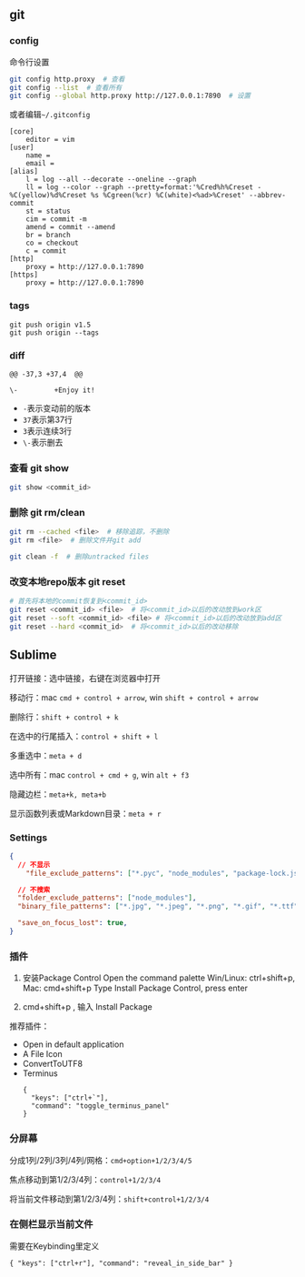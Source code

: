 ## git

### config 

命令行设置

```sh
git config http.proxy  # 查看
git config --list  # 查看所有
git config --global http.proxy http://127.0.0.1:7890  # 设置
```

或者编辑`~/.gitconfig`

```
[core]
	editor = vim
[user]
	name = 
	email = 
[alias]
    l = log --all --decorate --oneline --graph
    ll = log --color --graph --pretty=format:'%Cred%h%Creset -%C(yellow)%d%Creset %s %Cgreen(%cr) %C(white)<%ad>%Creset' --abbrev-commit
    st = status
    cim = commit -m
    amend = commit --amend
    br = branch
    co = checkout
    c = commit
[http]
	proxy = http://127.0.0.1:7890
[https]
	proxy = http://127.0.0.1:7890
```

### tags

```
git push origin v1.5
git push origin --tags
```

### diff

```
@@ -37,3 +37,4 	@@

\-         +Enjoy it!
```

* `-`表示变动前的版本
* `37`表示第37行
* `3`表示连续3行
* `\-`表示删去

### 查看 git show

```sh
git show <commit_id>
```

### 删除 git rm/clean

```sh
git rm --cached <file>  # 移除追踪，不删除
git rm <file>  # 删除文件并git add

git clean -f  # 删除untracked files
```

### 改变本地repo版本 git reset

```sh
# 首先将本地的commit恢复到<commit_id>
git reset <commit_id> <file>  # 将<commit_id>以后的改动放到work区
git reset --soft <commit_id> <file> # 将<commit_id>以后的改动放到add区
git reset --hard <commit_id>  # 将<commit_id>以后的改动移除
```

## Sublime

打开链接：选中链接，右键在浏览器中打开

移动行：mac `cmd + control + arrow`, win `shift + control + arrow`

删除行：`shift + control + k`

在选中的行尾插入：`control + shift + l`

多重选中：`meta + d`

选中所有：mac `control + cmd + g`, win `alt + f3`

隐藏边栏：`meta+k, meta+b`

显示函数列表或Markdown目录：`meta + r`


###  Settings


```json
{
  // 不显示
	"file_exclude_patterns": ["*.pyc", "node_modules", "package-lock.json"],

  // 不搜索
  "folder_exclude_patterns": ["node_modules"],
  "binary_file_patterns": ["*.jpg", "*.jpeg", "*.png", "*.gif", "*.ttf", "*.tga", "*.dds", "*.ico", "*.eot", "*.pdf", "*.swf", "*.jar", "*.zip"],

  "save_on_focus_lost": true,
}
```


###  插件

1.  安装Package Control
	Open the command palette
	Win/Linux: ctrl+shift+p, Mac: cmd+shift+p
	Type Install Package Control, press enter

2. cmd+shift+p , 输入 Install Package

推荐插件：
* Open in default application
* A File Icon
* ConvertToUTF8
* Terminus
    ```
	{
	  "keys": ["ctrl+`"],
	  "command": "toggle_terminus_panel"
	}
    ```

### 分屏幕

分成1列/2列/3列/4列/网格：`cmd+option+1/2/3/4/5` 

焦点移动到第1/2/3/4列：`control+1/2/3/4` 

将当前文件移动到第1/2/3/4列：`shift+control+1/2/3/4` 

### 在侧栏显示当前文件

需要在Keybinding里定义

```
{ "keys": ["ctrl+r"], "command": "reveal_in_side_bar" }
```
